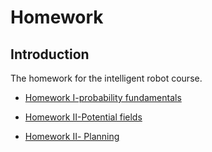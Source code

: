 # Homework

## Introduction 

The homework for the intelligent robot course.

- [Homework Ⅰ-probability fundamentals](https://github.com/Intelligent-Robot-Course/Homework/tree/main/hw1)
- [Homework Ⅱ-Potential fields](https://github.com/Intelligent-Robot-Course/Homework/tree/main/hw2)

- [Homework Ⅱ- Planning](https://github.com/Intelligent-Robot-Course/Homework/tree/main/hw3)


